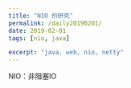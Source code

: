 ```yaml
---
title: "NIO 的研究"
permalink: /daily20190201/
date: 2019-02-01
tags: [nio, java]

excerpt: "java, web, nio, netty"
---
```


NIO：非阻塞IO